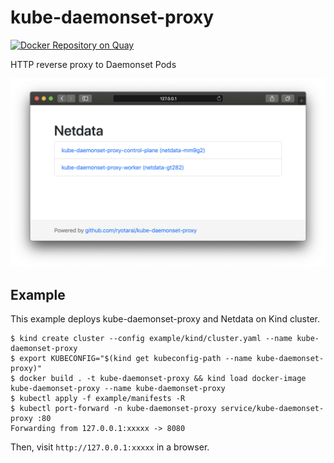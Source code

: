 # kube-daemonset-proxy

[![Docker Repository on Quay](https://quay.io/repository/ryotarai/kube-daemonset-proxy/status "Docker Repository on Quay")](https://quay.io/repository/ryotarai/kube-daemonset-proxy)

HTTP reverse proxy to Daemonset Pods

![](https://github.com/ryotarai/kube-daemonset-proxy/raw/master/doc/images/index-page.png)

## Example

This example deploys kube-daemonset-proxy and Netdata on Kind cluster.

```
$ kind create cluster --config example/kind/cluster.yaml --name kube-daemonset-proxy
$ export KUBECONFIG="$(kind get kubeconfig-path --name kube-daemonset-proxy)"
$ docker build . -t kube-daemonset-proxy && kind load docker-image kube-daemonset-proxy --name kube-daemonset-proxy
$ kubectl apply -f example/manifests -R
$ kubectl port-forward -n kube-daemonset-proxy service/kube-daemonset-proxy :80
Forwarding from 127.0.0.1:xxxxx -> 8080
```

Then, visit `http://127.0.0.1:xxxxx` in a browser.
